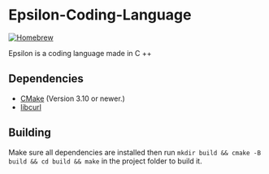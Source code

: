 # Epsilon-Coding-Language
[![Homebrew](https://img.shields.io/badge/Homebrew-FBB040?logo=homebrew&logoColor=fff)](#) 

Epsilon is a coding language made in C ++
## Dependencies
- [CMake](https://cmake.org/) (Version 3.10 or newer.)
- [libcurl](https://curl.se/)
## Building
Make sure all dependencies are installed then run `mkdir build && cmake -B build && cd build && make` in the project folder to build it.
